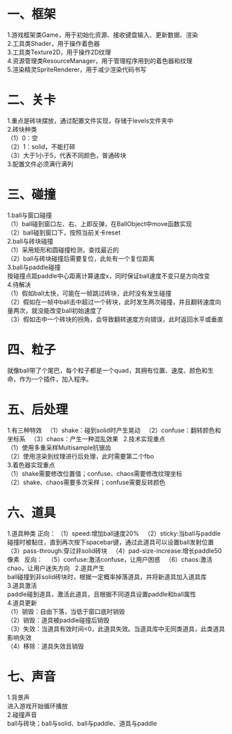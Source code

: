 # 一、框架
1.游戏框架类Game，用于初始化资源、接收键盘输入、更新数据、渲染  
2.工具类Shader，用于操作着色器  
3.工具类Texture2D，用于操作2D纹理  
4.资源管理类ResourceManager，用于管理程序用到的着色器和纹理  
5.渲染精灵SpriteRenderer，用于减少渲染代码书写

# 二、关卡
1.重点是砖块摆放，通过配置文件实现，存储于levels文件夹中  
2.砖块种类  
（1）0：空  
（2）1：solid，不能打碎  
（3）大于1小于5，代表不同颜色，普通砖块  
3.配置文件必须满行满列  

# 三、碰撞
1.ball与窗口碰撞  
（1）ball碰到窗口左、右、上即反弹，在BallObject中move函数实现  
（2）ball碰到窗口下，按照当前关卡reset  
2.ball与砖块碰撞  
（1）采用矩形和圆碰撞检测，查找最近的  
（2）ball与砖块碰撞后需要复位，此处有一个复位距离  
3.ball与paddle碰撞  
按碰撞点距paddle中心距离计算速度x，同时保证ball速度不变只是方向改变  
4.待解决  
（1）假如ball太快，可能在一帧跳过砖块，此时没有发生碰撞  
（2）假如在一帧中ball击中超过一个砖块，此时发生两次碰撞，并且翻转速度向量两次，就没能改变ball初始速度了  
（3）假如击中一个砖块的拐角，会导致翻转速度方向错误，此时返回水平或垂直  

# 四、粒子
就像ball带了个尾巴，每个粒子都是一个quad，其拥有位置、速度、颜色和生命，作为一个插件，加入程序。

# 五、后处理
1.有三种特效  
（1）shake：碰到solid时产生晃动  
（2）confuse：翻转颜色和坐标系  
（3）chaos：产生一种混乱效果  
2.技术实现重点  
（1）使用多重采样Multisample抗锯齿  
（2）使用渲染到纹理进行后处理，此时需要第二个fbo  
3.着色器实现重点  
（1）shake需要修改位置值；confuse、chaos需要修改纹理坐标  
（2）shake、chaos需要多次采样；confuse需要反转颜色  

# 六、道具
1.道具种类 
正向：
（1）speed:增加ball速度20%  
（2）sticky:当ball与paddle碰撞时被黏住，直到再次按下spacebar键，通过此道具可以设置ball发射位置  
（3）pass-through:穿过非solid砖块  
（4）pad-size-increase:增长paddle50像素  
反向：  
（5）confuse:激活confuse，让用户困惑  
（6）chaos:激活chao，让用户迷失方向  
2.道具产生  
ball碰撞到非solid砖块时，根据一定概率掉落道具，并将新道具加入道具库  
3.道具激活  
paddle碰到道具，激活此道具，且根据不同道具设置paddle和ball属性  
4.道具更新  
（1）销毁：自由下落，当低于窗口底时销毁  
（2）销毁：道具被paddle碰撞后销毁  
（3）失效：当道具有效时间<0，此道具失效。当道具库中无同类道具，此类道具影响失效  
（4）移除：道具失效且销毁  

# 七、声音
1.背景声  
进入游戏开始循环播放  
2.碰撞声音  
ball与砖块；ball与solid、ball与paddle、道具与paddle  
